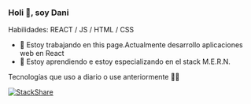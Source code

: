 ### Holi 👋, soy Dani

Habilidades: REACT / JS / HTML / CSS

- 🔭 Estoy trabajando en this page.Actualmente desarrollo aplicaciones web en React 
- 🌱 Estoy aprendiendo e estoy especializando en el stack M.E.R.N. 


Tecnologías que uso a diario o use anteriormente 👩‍💻

[![StackShare](http://img.shields.io/badge/tech-stack-0690fa.svg?style=flat)](https://stackshare.io/danillano97/my-stack)
